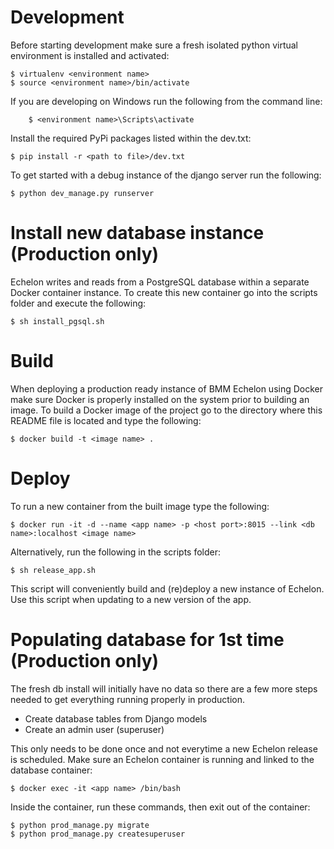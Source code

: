 Development
==================

Before starting development make sure a fresh isolated python virtual environment is installed and activated:

    $ virtualenv <environment name>
    $ source <environment name>/bin/activate

If you are developing on Windows run the following from the command line:

		$ <environment name>\Scripts\activate

Install the required PyPi packages listed within the dev.txt:

    $ pip install -r <path to file>/dev.txt

To get started with a debug instance of the django server run the following:

    $ python dev_manage.py runserver

Install new database instance (Production only)
==================

Echelon writes and reads from a PostgreSQL database within a separate Docker container instance. To create this new container go into the scripts folder and execute the following:

    $ sh install_pgsql.sh

Build
==================

When deploying a production ready instance of BMM Echelon using Docker make sure Docker is properly installed on the system prior to building an image. To build a Docker image  of the project go to the directory where this README file is located and type the following:

    $ docker build -t <image name> .

Deploy
==================

To run a new container from the built image type the following:

    $ docker run -it -d --name <app name> -p <host port>:8015 --link <db name>:localhost <image name>

Alternatively, run the following in the scripts folder:

    $ sh release_app.sh

This script will conveniently build and (re)deploy a new instance of Echelon. Use this script when updating to a new version of the app.

Populating database for 1st time (Production only)
==================

The fresh db install will initially have no data so there are a few more steps needed to get everything running properly in production.

* Create database tables from Django models
* Create an admin user (superuser)

This only needs to be done once and not everytime a new Echelon release is scheduled. Make sure an Echelon container is running and linked to the database container:

    $ docker exec -it <app name> /bin/bash

Inside the container, run these commands, then exit out of the container:

    $ python prod_manage.py migrate
    $ python prod_manage.py createsuperuser
